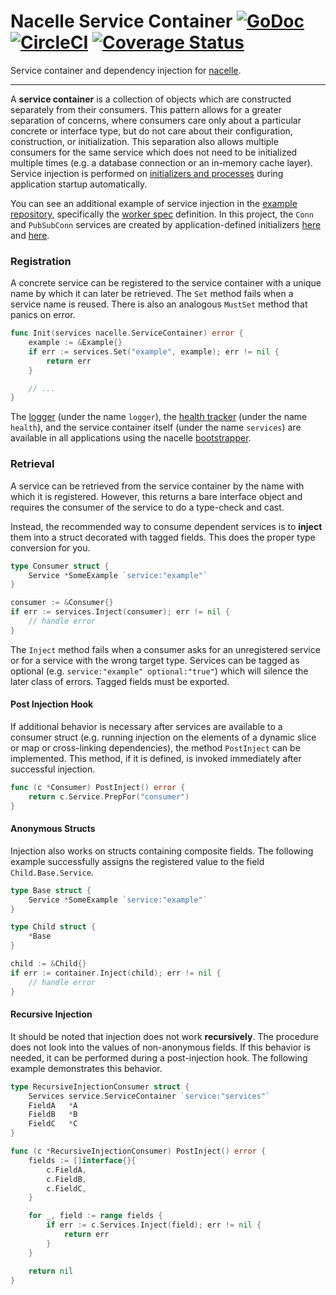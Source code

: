 # Nacelle Service Container [![GoDoc](https://godoc.org/github.com/go-nacelle/service?status.svg)](https://godoc.org/github.com/go-nacelle/service) [![CircleCI](https://circleci.com/gh/go-nacelle/service.svg?style=svg)](https://circleci.com/gh/go-nacelle/service) [![Coverage Status](https://coveralls.io/repos/github/go-nacelle/service/badge.svg?branch=master)](https://coveralls.io/github/go-nacelle/service?branch=master)

Service container and dependency injection for [nacelle](https://nacelle.dev).

---

A **service container** is a collection of objects which are constructed separately from their consumers. This pattern allows for a greater separation of concerns, where consumers care only about a particular concrete or interface type, but do not care about their configuration, construction, or initialization. This separation also allows multiple consumers for the same service which does not need to be initialized multiple times (e.g. a database connection or an in-memory cache layer). Service injection is performed on [initializers and processes](https://nacelle.dev/docs/core/process) during application startup automatically.

You can see an additional example of service injection in the [example repository](https://github.com/go-nacelle/example), specifically the [worker spec](https://github.com/go-nacelle/example/blob/843979aaa86786784a1ca3646e8d0d1f69e29c65/cmd/worker/worker_spec.go#L15) definition. In this project, the `Conn` and `PubSubConn` services are created by application-defined initializers [here](https://github.com/go-nacelle/example/blob/843979aaa86786784a1ca3646e8d0d1f69e29c65/internal/redis_initializer.go#L28) and [here](https://github.com/go-nacelle/example/blob/843979aaa86786784a1ca3646e8d0d1f69e29c65/internal/pubsub_initializer.go#L32).

### Registration

A concrete service can be registered to the service container with a unique name by which it can later be retrieved. The `Set` method fails when a service name is reused. There is also an analogous `MustSet` method that panics on error.

```go
func Init(services nacelle.ServiceContainer) error {
    example := &Example{}
    if err := services.Set("example", example); err != nil {
        return err
    }

    // ...
}
```

The [logger](https://nacelle.dev/docs/core/log) (under the name `logger`), the [health tracker](https://nacelle.dev/docs/core/process#tracking-process-health) (under the name `health`), and the service container itself (under the name `services`) are available in all applications using the nacelle [bootstrapper](https://nacelle.dev/docs/core).

### Retrieval

A service can be retrieved from the service container by the name with which it is registered. However, this returns a bare interface object and requires the consumer of the service to do a type-check and cast.

Instead, the recommended way to consume dependent services is to **inject** them into a struct decorated with tagged fields. This does the proper type conversion for you.

```go
type Consumer struct {
    Service *SomeExample `service:"example"`
}

consumer := &Consumer{}
if err := services.Inject(consumer); err != nil {
    // handle error
}
```

The `Inject` method fails when a consumer asks for an unregistered service or for a service with the wrong target type. Services can be tagged as optional (e.g. `service:"example" optional:"true"`) which will silence the later class of errors. Tagged fields must be exported.

#### Post Injection Hook

If additional behavior is necessary after services are available to a consumer struct (e.g. running injection on the elements of a dynamic slice or map or cross-linking dependencies), the method `PostInject` can be implemented. This method, if it is defined, is invoked immediately after successful injection.

```go
func (c *Consumer) PostInject() error {
    return c.Service.PrepFor("consumer")
}
```

#### Anonymous Structs

Injection also works on structs containing composite fields. The following example successfully assigns the registered value to the field `Child.Base.Service`.

```go
type Base struct {
    Service *SomeExample `service:"example"`
}

type Child struct {
    *Base
}

child := &Child{}
if err := container.Inject(child); err != nil {
    // handle error
}
```

#### Recursive Injection

It should be noted that injection does not work **recursively**. The procedure does not look into the values of non-anonymous fields. If this behavior is needed, it can be performed during a post-injection hook. The following example demonstrates this behavior.

```go
type RecursiveInjectionConsumer struct {
    Services service.ServiceContainer `service:"services"`
    FieldA   *A
    FieldB   *B
    FieldC   *C
}

func (c *RecursiveInjectionConsumer) PostInject() error {
    fields := []interface{}{
        c.FieldA,
        c.FieldB,
        c.FieldC,
    }

    for _, field := range fields {
        if err := c.Services.Inject(field); err != nil {
            return err
        }
    }

    return nil
}
```
